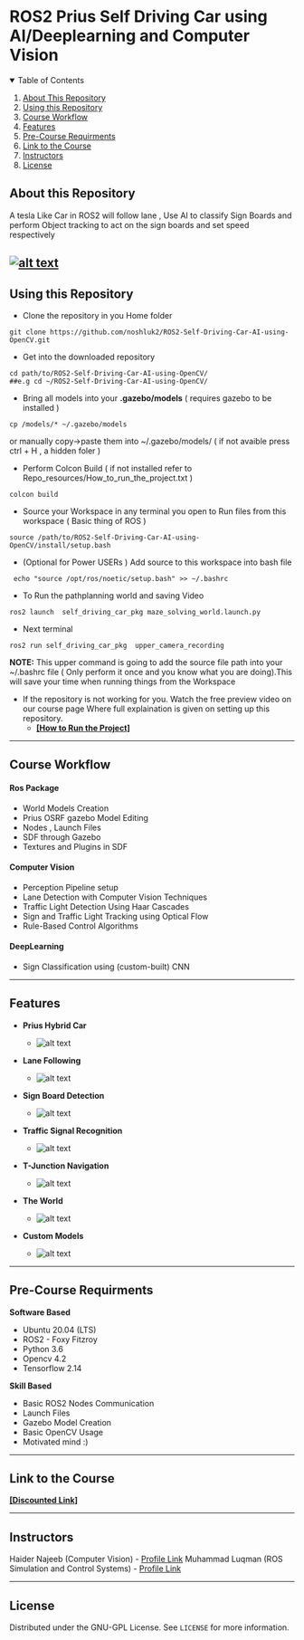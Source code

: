# ROS2 Prius Self Driving Car  using AI/Deeplearning and Computer Vision


<details open="open">
  <summary>Table of Contents</summary>
  <ol>
    <li><a href="#About-this-Repository">About This Repository</a></li>
    <li><a href="#Using-this-Repository">Using this Repository</a></li>
    <li><a href="#Course-Workflow">Course Workflow</a></li>
    <li><a href="#Features">Features</a></li>
    <li><a href="#Pre-Course-Requirments">Pre-Course Requirments</a></li>
    <li><a href="#Link-to-the-Course">Link to the Course</a></li>
    <li><a href="#Instructors">Instructors</a></li>
    <li><a href="#License">License</a></li>
  </ol>
</details>

## About this Repository
A tesla Like Car in ROS2 will follow lane , Use AI to classify Sign Boards and perform Object tracking to act on the sign boards and set speed respectively

[![alt text](https://github.com/noshluk2/ROS2-Self-Driving-Car-AI-using-OpenCV/blob/main/Images_videos/thumbnail_1.png)](https://youtu.be/D5BkqDcfw2U "Click to Watch Intro Video on Youtube")
----
## Using this Repository
* Clone the repository in you Home folder
```
git clone https://github.com/noshluk2/ROS2-Self-Driving-Car-AI-using-OpenCV.git
```
* Get into the downloaded repository
 ```
 cd path/to/ROS2-Self-Driving-Car-AI-using-OpenCV/
##e.g cd ~/ROS2-Self-Driving-Car-AI-using-OpenCV/
  ```

* Bring all models into your **.gazebo/models** ( requires gazebo to be installed )
 ```
 cp /models/* ~/.gazebo/models
 ```
 or manually copy->paste them into ~/.gazebo/models/ ( if not avaible press ctrl + H  , a hidden foler )

* Perform Colcon Build ( if not installed refer to Repo_resources/How_to_run_the_project.txt )
```
colcon build
```
* Source your Workspace in any terminal you open to Run files from this workspace ( Basic thing of ROS )
```
source /path/to/ROS2-Self-Driving-Car-AI-using-OpenCV/install/setup.bash
```
* (Optional for Power USERs ) Add source to this workspace into bash file
 ```
  echo "source /opt/ros/noetic/setup.bash" >> ~/.bashrc
 ```

 * To Run the pathplanning world and saving Video
 ```
 ros2 launch  self_driving_car_pkg maze_solving_world.launch.py
 ```
   * Next terminal
 ```
 ros2 run self_driving_car_pkg  upper_camera_recording

 ```

  **NOTE:** This upper command is going to add the source file path into your ~/.bashrc file ( Only perform it once and you know what you are doing).This will save your time when running things from the Workspace
* If the repository is not working for you. Watch the free preview video on our course page
 Where full explaination is given on setting up this repository.
  * **[[How to Run the Project]](https://www.udemy.com/course/ros2-self-driving-car-with-deep-learning-and-computer-vision/learn/lecture/30013318#overview)**
----
## Course Workflow
#### **Ros Package**
* World Models Creation
* Prius OSRF gazebo Model Editing
* Nodes , Launch Files
* SDF through Gazebo
* Textures and Plugins in SDF

#### **Computer Vision**
* Perception Pipeline setup
* Lane Detection with Computer Vision Techniques
* Traffic Light Detection Using Haar Cascades
* Sign and Traffic Light Tracking using Optical Flow
* Rule-Based Control Algorithms

#### **DeepLearning**
* Sign Classification using (custom-built) CNN
---
## Features
* **Prius Hybrid Car**
  -  ![alt text](https://github.com/noshluk2/ROS2-Self-Driving-Car-AI-using-OpenCV/blob/main/Images_videos/the_car.gif)
* **Lane Following**
  -  ![alt text](https://github.com/noshluk2/ROS2-Self-Driving-Car-AI-using-OpenCV/blob/main/Images_videos/lane_detection.gif)
* **Sign Board Detection**
  - ![alt text](https://github.com/noshluk2/ROS2-Self-Driving-Car-AI-using-OpenCV/blob/main/Images_videos/traffic_signs_boards.gif)
* **Traffic Signal Recognition**
  - ![alt text](https://github.com/noshluk2/ROS2-Self-Driving-Car-AI-using-OpenCV/blob/main/Images_videos/traffic_signal.gif)

* **T-Junction Navigation**
  - ![alt text](https://github.com/noshluk2/ROS2-Self-Driving-Car-AI-using-OpenCV/blob/main/Images_videos/j_turning.gif)

* **The World**
  -  ![alt text](https://github.com/noshluk2/ROS2-Self-Driving-Car-AI-using-OpenCV/blob/main/Images_videos/world.gif)

* **Custom Models**
  -  ![alt text](https://github.com/noshluk2/ROS2-Self-Driving-Car-AI-using-OpenCV/blob/main/Images_videos/custom_models.gif)

----
## Pre-Course Requirments

**Software Based**
* Ubuntu 20.04 (LTS)
* ROS2 - Foxy Fitzroy
* Python 3.6
* Opencv 4.2
* Tensorflow 2.14

**Skill Based**
* Basic ROS2 Nodes Communication
* Launch Files
* Gazebo Model Creation
* Basic OpenCV Usage
* Motivated mind :)
---
## Link to the Course

**[[Discounted Link]](https://www.udemy.com/course/ros2-self-driving-car-with-deep-learning-and-computer-vision/?couponCode=APRIL_END)**

----

## Instructors

Haider Najeeb   (Computer Vision)    -  [Profile Link](https://www.linkedin.com/in/haider-najeeb-68812516a/)
Muhammad Luqman (ROS Simulation and Control Systems) - [Profile Link](https://www.linkedin.com/in/muhammad-luqman-9b227a11b/)

----
## License

Distributed under the GNU-GPL License. See `LICENSE` for more information.
